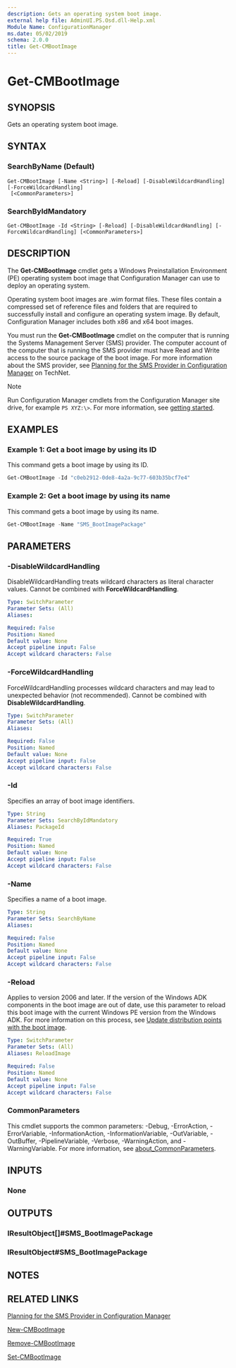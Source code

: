 ```yaml
---
description: Gets an operating system boot image.
external help file: AdminUI.PS.Osd.dll-Help.xml
Module Name: ConfigurationManager
ms.date: 05/02/2019
schema: 2.0.0
title: Get-CMBootImage
---
```


# Get-CMBootImage

## SYNOPSIS
Gets an operating system boot image.

## SYNTAX

### SearchByName (Default)
```
Get-CMBootImage [-Name <String>] [-Reload] [-DisableWildcardHandling] [-ForceWildcardHandling]
 [<CommonParameters>]
```

### SearchByIdMandatory
```
Get-CMBootImage -Id <String> [-Reload] [-DisableWildcardHandling] [-ForceWildcardHandling] [<CommonParameters>]
```

## DESCRIPTION
The **Get-CMBootImage** cmdlet gets a Windows Preinstallation Environment (PE) operating system boot image that Configuration Manager can use to deploy an operating system.

Operating system boot images are .wim format files.
These files contain a compressed set of reference files and folders that are required to successfully install and configure an operating system image.
By default, Configuration Manager includes both x86 and x64 boot images.

You must run the **Get-CMBootImage** cmdlet on the computer that is running the Systems Management Server (SMS) provider.
The computer account of the computer that is running the SMS provider must have Read and Write access to the source package of the boot image.
For more information about the SMS provider, see [Planning for the SMS Provider in Configuration Manager](/previous-versions/system-center/system-center-2012-R2/gg712282(v=technet.10)) on TechNet.

> [!NOTE]
> Run Configuration Manager cmdlets from the Configuration Manager site drive, for example `PS XYZ:\>`. For more information, see [getting started](/powershell/sccm/overview).

## EXAMPLES

### Example 1: Get a boot image by using its ID

This command gets a boot image by using its ID.

```Powershell
Get-CMBootImage -Id "c0eb2912-0de8-4a2a-9c77-603b35bcf7e4"
```

### Example 2: Get a boot image by using its name

This command gets a boot image by using its name.

```powershell
Get-CMBootImage -Name "SMS_BootImagePackage"
```

## PARAMETERS

### -DisableWildcardHandling
DisableWildcardHandling treats wildcard characters as literal character values. Cannot be combined with **ForceWildcardHandling**.

```yaml
Type: SwitchParameter
Parameter Sets: (All)
Aliases:

Required: False
Position: Named
Default value: None
Accept pipeline input: False
Accept wildcard characters: False
```

### -ForceWildcardHandling
ForceWildcardHandling processes wildcard characters and may lead to unexpected behavior (not recommended). Cannot be combined with **DisableWildcardHandling**.

```yaml
Type: SwitchParameter
Parameter Sets: (All)
Aliases:

Required: False
Position: Named
Default value: None
Accept pipeline input: False
Accept wildcard characters: False
```

### -Id
Specifies an array of boot image identifiers.

```yaml
Type: String
Parameter Sets: SearchByIdMandatory
Aliases: PackageId

Required: True
Position: Named
Default value: None
Accept pipeline input: False
Accept wildcard characters: False
```

### -Name
Specifies a name of a boot image.

```yaml
Type: String
Parameter Sets: SearchByName
Aliases:

Required: False
Position: Named
Default value: None
Accept pipeline input: False
Accept wildcard characters: False
```

### -Reload

Applies to version 2006 and later. If the version of the Windows ADK components in the boot image are out of date, use this parameter to reload this boot image with the current Windows PE version from the Windows ADK. For more information on this process, see [Update distribution points with the boot image](https://docs.microsoft.com/mem/configmgr/osd/get-started/manage-boot-images#update-distribution-points-with-the-boot-image).

```yaml
Type: SwitchParameter
Parameter Sets: (All)
Aliases: ReloadImage

Required: False
Position: Named
Default value: None
Accept pipeline input: False
Accept wildcard characters: False
```

### CommonParameters
This cmdlet supports the common parameters: -Debug, -ErrorAction, -ErrorVariable, -InformationAction, -InformationVariable, -OutVariable, -OutBuffer, -PipelineVariable, -Verbose, -WarningAction, and -WarningVariable. For more information, see [about_CommonParameters](http://go.microsoft.com/fwlink/?LinkID=113216).

## INPUTS

### None

## OUTPUTS

### IResultObject[]#SMS_BootImagePackage

### IResultObject#SMS_BootImagePackage

## NOTES

## RELATED LINKS

[Planning for the SMS Provider in Configuration Manager](/previous-versions/system-center/system-center-2012-R2/gg712282(v=technet.10))

[New-CMBootImage](New-CMBootImage.md)

[Remove-CMBootImage](Remove-CMBootImage.md)

[Set-CMBootImage](Set-CMBootImage.md)
